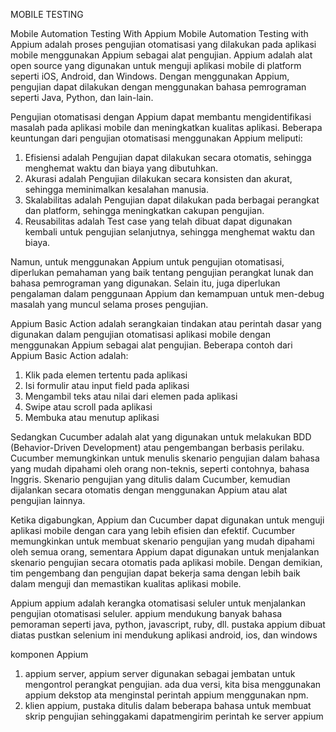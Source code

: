 MOBILE TESTING


Mobile Automation Testing With Appium
Mobile Automation Testing with Appium adalah proses pengujian otomatisasi yang dilakukan pada aplikasi mobile menggunakan Appium sebagai alat pengujian. 
Appium adalah alat open source yang digunakan untuk menguji aplikasi mobile di platform seperti iOS, Android, dan Windows. Dengan menggunakan Appium, 
pengujian dapat dilakukan dengan menggunakan bahasa pemrograman seperti Java, Python, dan lain-lain.

Pengujian otomatisasi dengan Appium dapat membantu mengidentifikasi masalah pada aplikasi mobile dan meningkatkan kualitas aplikasi. 
Beberapa keuntungan dari pengujian otomatisasi menggunakan Appium meliputi:

1. Efisiensi adalah Pengujian dapat dilakukan secara otomatis, sehingga menghemat waktu dan biaya yang dibutuhkan.
2. Akurasi adalah Pengujian dilakukan secara konsisten dan akurat, sehingga meminimalkan kesalahan manusia.
3. Skalabilitas adalah Pengujian dapat dilakukan pada berbagai perangkat dan platform, sehingga meningkatkan cakupan pengujian.
4. Reusabilitas adalah Test case yang telah dibuat dapat digunakan kembali untuk pengujian selanjutnya, sehingga menghemat waktu dan biaya.

Namun, untuk menggunakan Appium untuk pengujian otomatisasi, diperlukan pemahaman yang baik tentang pengujian perangkat lunak dan bahasa pemrograman yang 
digunakan. Selain itu, juga diperlukan pengalaman dalam penggunaan Appium dan kemampuan untuk men-debug masalah yang muncul selama proses pengujian.

Appium Basic Action adalah serangkaian tindakan atau perintah dasar yang digunakan dalam pengujian otomatisasi aplikasi mobile dengan menggunakan Appium 
sebagai alat pengujian. Beberapa contoh dari Appium Basic Action adalah:

1. Klik pada elemen tertentu pada aplikasi
2. Isi formulir atau input field pada aplikasi
3. Mengambil teks atau nilai dari elemen pada aplikasi
4. Swipe atau scroll pada aplikasi
5. Membuka atau menutup aplikasi

Sedangkan Cucumber adalah alat yang digunakan untuk melakukan BDD (Behavior-Driven Development) atau pengembangan berbasis perilaku. 
Cucumber memungkinkan untuk menulis skenario pengujian dalam bahasa yang mudah dipahami oleh orang non-teknis, seperti contohnya, bahasa Inggris. 
Skenario pengujian yang ditulis dalam Cucumber, kemudian dijalankan secara otomatis dengan menggunakan Appium atau alat pengujian lainnya.

Ketika digabungkan, Appium dan Cucumber dapat digunakan untuk menguji aplikasi mobile dengan cara yang lebih efisien dan efektif. 
Cucumber memungkinkan untuk membuat skenario pengujian yang mudah dipahami oleh semua orang, sementara Appium dapat digunakan untuk menjalankan 
skenario pengujian secara otomatis pada aplikasi mobile. Dengan demikian, tim pengembang dan pengujian dapat bekerja sama dengan lebih baik dalam menguji 
dan memastikan kualitas aplikasi mobile.

Appium
appium adalah kerangka otomatisasi seluler untuk menjalankan pengujian otomatisasi seluler.
appium mendukung banyak bahasa pemoraman seperti java, python, javascript, ruby, dll.
pustaka appium dibuat diatas pustkan selenium
ini mendukung aplikasi android, ios, dan windows

komponen Appium 
1. appium server, appium server digunakan sebagai jembatan untuk mengontrol perangkat pengujian. ada dua versi, kita bisa menggunakan appium dekstop
   ata menginstal perintah appium menggunakan npm.
2. klien appium, pustaka ditulis dalam beberapa bahasa untuk membuat skrip pengujian sehinggakami dapatmengirim perintah ke server appium